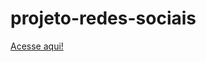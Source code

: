# projeto-redes-sociais
<a href="https://gabrielfeh.github.io/projeto-redes-sociais/" target="_blank">Acesse aqui!</a>
